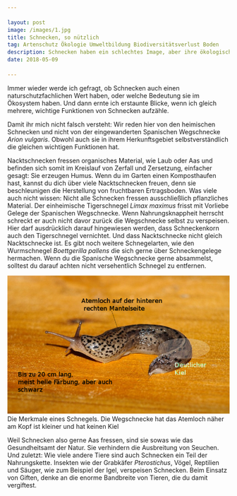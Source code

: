 ```yaml
---

layout: post
image: /images/1.jpg
title: Schnecken, so nützlich
tag: Artenschutz Ökologie Umweltbildung Biodiversitätsverlust Boden
description: Schnecken haben ein schlechtes Image, aber ihre ökologische Bedeutung ist immens
date: 2018-05-09

---
```


Immer wieder werde ich gefragt, ob Schnecken auch einen naturschutzfachlichen Wert haben, oder welche Bedeutung sie im Ökosystem haben. Und dann ernte ich erstaunte Blicke, wenn ich gleich mehrere, wichtige Funktionen von Schnecken aufzähle. 

Damit ihr mich nicht falsch versteht: Wir reden hier von den heimischen Schnecken und nicht von der eingewanderten Spanischen Wegschnecke *Arion vulgaris*. Obwohl auch sie in ihrem Herkunftsgebiet selbstverständlich die gleichen wichtigen Funktionen hat. 

Nacktschnecken fressen organisches Material, wie Laub oder Aas und befinden sich somit im Kreislauf von Zerfall und Zersetzung, einfacher gesagt: Sie erzeugen Humus. Wenn du im Garten einen Komposthaufen hast, kannst du dich über viele Nacktschnecken freuen, denn sie beschleunigen die Herstellung von fruchtbaren Ertragsboden. Was viele auch nicht wissen: Nicht alle Schnecken fressen ausschließlich pflanzliches Material. Der einheimische Tigerschnegel *Limax maximus* frisst mit Vorliebe Gelege der Spanischen Wegschnecke. Wenn Nahrungsknappheit herrscht schreckt er auch nicht davor zurück die Wegschnecke selbst zu verspeisen. Hier darf ausdrücklich darauf hingewiesen werden, dass Schneckenkorn auch den Tigerschnegel vernichtet. Und dass Nacktschnecke nicht gleich Nacktschnecke ist. Es gibt noch weitere Schnegelarten, wie den Wurmschnegel *Boettgerilla pallens* die sich gerne über Schneckengelege hermachen. Wenn du die Spanische Wegschnecke gerne absammelst, solltest du darauf achten nicht versehentlich Schnegel zu entfernen. 

<span class="image fit" >
<img src="/images/9.png">
Die Merkmale eines Schnegels.
Die Wegschnecke hat das Atemloch näher am Kopf ist kleiner und hat keinen Kiel
</span>

Weil Schnecken also gerne Aas fressen, sind sie sowas wie das Gesundheitsamt der Natur. Sie verhindern die Ausbreitung von Seuchen. Und zuletzt: Wie viele andere Tiere sind auch Schnecken ein Teil der Nahrungskette. Insekten wie der Grabkäfer *Pterostichus*, Vögel, Reptilien und Säuger, wie zum Beispiel der Igel, verspeisen Schnecken. Beim Einsatz von Giften, denke an die enorme Bandbreite von Tieren, die du damit vergiftest. 



 





